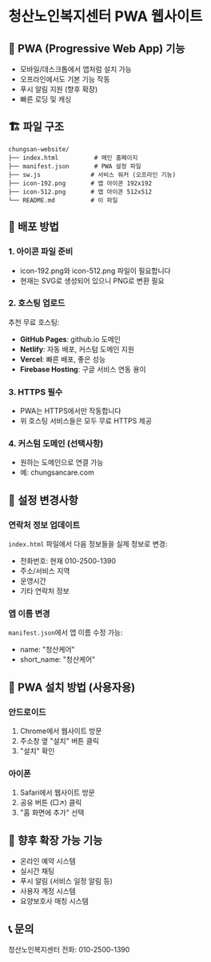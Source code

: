 # 청산노인복지센터 PWA 웹사이트

## 📱 PWA (Progressive Web App) 기능
- 모바일/데스크톱에서 앱처럼 설치 가능
- 오프라인에서도 기본 기능 작동
- 푸시 알림 지원 (향후 확장)
- 빠른 로딩 및 캐싱

## 🏗️ 파일 구조
```
chungsan-website/
├── index.html          # 메인 홈페이지
├── manifest.json       # PWA 설정 파일
├── sw.js              # 서비스 워커 (오프라인 기능)
├── icon-192.png       # 앱 아이콘 192x192
├── icon-512.png       # 앱 아이콘 512x512
└── README.md          # 이 파일
```

## 🚀 배포 방법

### 1. 아이콘 파일 준비
- icon-192.png와 icon-512.png 파일이 필요합니다
- 현재는 SVG로 생성되어 있으니 PNG로 변환 필요

### 2. 호스팅 업로드
추천 무료 호스팅:
- **GitHub Pages**: github.io 도메인
- **Netlify**: 자동 배포, 커스텀 도메인 지원
- **Vercel**: 빠른 배포, 좋은 성능
- **Firebase Hosting**: 구글 서비스 연동 용이

### 3. HTTPS 필수
- PWA는 HTTPS에서만 작동합니다
- 위 호스팅 서비스들은 모두 무료 HTTPS 제공

### 4. 커스텀 도메인 (선택사항)
- 원하는 도메인으로 연결 가능
- 예: chungsancare.com

## 📝 설정 변경사항

### 연락처 정보 업데이트
`index.html` 파일에서 다음 정보들을 실제 정보로 변경:
- 전화번호: 현재 010-2500-1390
- 주소/서비스 지역
- 운영시간
- 기타 연락처 정보

### 앱 이름 변경
`manifest.json`에서 앱 이름 수정 가능:
- name: "청산케어"
- short_name: "청산케어"

## 🎯 PWA 설치 방법 (사용자용)

### 안드로이드
1. Chrome에서 웹사이트 방문
2. 주소창 옆 "설치" 버튼 클릭
3. "설치" 확인

### 아이폰
1. Safari에서 웹사이트 방문
2. 공유 버튼 (□↗) 클릭
3. "홈 화면에 추가" 선택

## 🔧 향후 확장 가능 기능
- 온라인 예약 시스템
- 실시간 채팅
- 푸시 알림 (서비스 일정 알림 등)
- 사용자 계정 시스템
- 요양보호사 매칭 시스템

## 📞 문의
청산노인복지센터
전화: 010-2500-1390